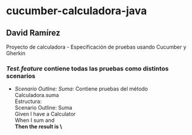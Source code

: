 # cucumber-calculadora-java
## David Ramírez
Proyecto de calculadora - Especificación de pruebas usando Cucumber y Gherkin

### *Test.feature* contiene todas las pruebas como distintos scenarios

- *Scenario Outline: Suma*: Contiene pruebas del método Calculadora.suma\
Estructura:\
   Scenario Outline: Suma\
   Given I have a Calculator\
   When I sum <a> and <b>\
   Then the result is <value>\